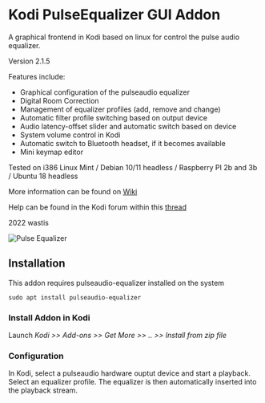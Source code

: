# Kodi PulseEqualizer GUI Addon

A graphical frontend in Kodi based on linux for control the pulse audio equalizer. 

Version 2.1.5

Features include:

*	Graphical configuration of the pulseaudio equalizer
*	Digital Room Correction
*	Management of equalizer profiles (add, remove and change)
*	Automatic filter profile switching based on output device
*	Audio latency-offset slider and automatic switch based on device
*	System volume control in Kodi 
*	Automatic switch to Bluetooth headset, if it becomes available
*	Mini keymap editor

Tested on i386 Linux Mint / Debian 10/11 headless / Raspberry PI 2b and 3b / Ubuntu 18 headless

More information can be found on [Wiki](https://github.com/wastis/PulseEqualizerGui/wiki)

Help can be found in the Kodi forum within this [thread](https://forum.kodi.tv/showthread.php?tid=360514&pid=3094412#pid3094412)

2022 wastis

![Pulse Equalizer](/resources/images/Equalizer.png)

## Installation

This addon requires pulseaudio-equalizer installed on the system

	sudo apt install pulseaudio-equalizer	

### Install Addon in Kodi

Launch *Kodi >> Add-ons >> Get More >> .. >> Install from zip file*

### Configuration

In Kodi, select a pulseaudio hardware ouptut device and start a playback. Select an equalizer profile. The equalizer is then automatically inserted into the playback stream. 

